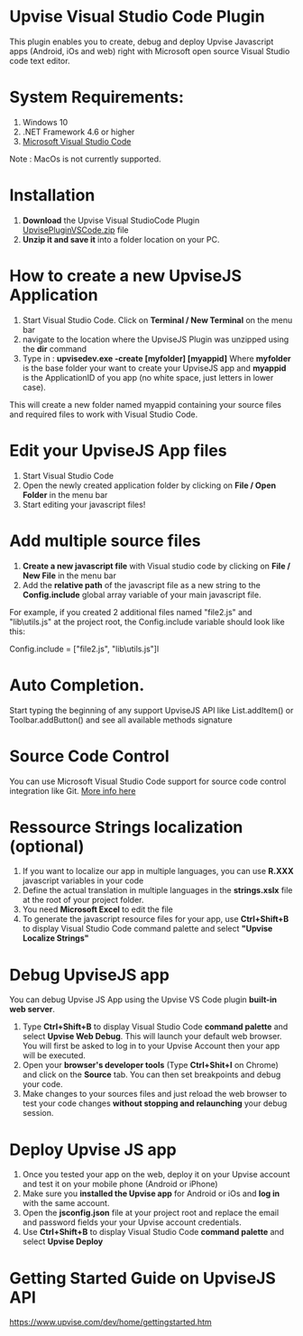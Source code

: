 # Upvise Visual Studio Code Plugin

This plugin enables you to create, debug and deploy Upvise Javascript apps (Android, iOs and web) right with Microsoft open source Visual Studio code text editor.

# System Requirements:
1. Windows 10
2. .NET Framework 4.6 or higher 
3. [Microsoft Visual Studio Code](https://code.visualstudio.com/)

Note : MacOs is not currently supported.

# Installation
1. **Download** the Upvise Visual StudioCode Plugin [UpvisePluginVSCode.zip](UpvisePluginVSCode.zip) file 
2. **Unzip it and save it**  into a folder location on your PC.

# How to create a new UpviseJS Application
1. Start Visual Studio Code. Click on **Terminal / New Terminal** on the menu bar
2. navigate to the location where the UpviseJS Plugin was unzipped using the **dir** command
3. Type in : **upvisedev.exe -create [myfolder] [myappid]**
Where **myfolder** is the base folder your want to create your UpviseJS app
and **myappid** is the ApplicationID of you app (no white space, just letters in lower case).

This will create a new folder named myappid containing your source files and required files to work with Visual Studio Code.

# Edit your UpviseJS App files
1. Start Visual Studio Code
2. Open the newly created application folder by clicking on **File / Open Folder** in the menu bar
3. Start editing your javascript files! 

# Add multiple source files
1. **Create a new javascript file** with Visual studio code by clicking on **File / New File** in the menu bar
2. Add the **relative path** of the javascript file as a new string to the **Config.include** global array variable of your main javascript file.

For example, if you created 2 additional files named "file2.js" and "lib\utils.js" at the project root, the Config.include variable should look like this:

Config.include = ["file2.js", "lib\utils.js"]l

# Auto Completion.
Start typing the beginning of any support UpviseJS API like List.addItem() or Toolbar.addButton() and see all available methods signature

# Source Code Control
You can use Microsoft Visual Studio Code support for source code control integration like Git. [More info here](https://code.visualstudio.com/docs/editor/versioncontrol) 

# Ressource Strings localization (optional)
1. If you want to localize our app in multiple languages, you can use **R.XXX** javascript variables in your code
2. Define the actual translation in multiple languages in the **strings.xslx** file at the root of your project folder.
3. You need **Microsoft Excel** to edit the file
4. To generate the javascript resource files for your app, use **Ctrl+Shift+B** to display Visual Studio Code command palette and select **"Upvise Localize Strings"**

# Debug UpviseJS app
You can debug Upvise JS App using the Upvise VS Code plugin **built-in web server**.

1. Type **Ctrl+Shift+B** to display Visual Studio Code **command palette** and select **Upvise Web Debug**. This will launch your default web browser. You will first be asked to log in to your Upvise Account then your app will be executed.
2. Open your **browser's developer tools** (Type **Ctrl+Shit+I** on Chrome) and click on the **Source** tab. You can then set breakpoints and debug your code.
3. Make changes to your sources files and just reload the web browser to test your code changes **without stopping and relaunching** your debug session. 

# Deploy Upvise JS app
1. Once you tested your app on the web, deploy it on your Upvise account and test it on your mobile phone (Android or iPhone)
2. Make sure you **installed the Upvise app** for Android or iOs and **log in** with the same account.
2. Open the **jsconfig.json** file at your project root and replace the email and password fields your your Upvise account credentials. 
3. Use **Ctrl+Shift+B** to display Visual Studio Code **command palette** and select **Upvise Deploy**



# Getting Started Guide on UpviseJS API 
https://www.upvise.com/dev/home/gettingstarted.htm
